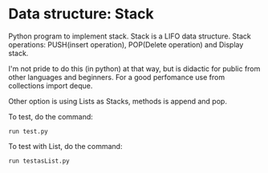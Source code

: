 # Data structure: Stack

Python program to implement stack. Stack is a LIFO data structure. Stack operations: PUSH(insert operation), POP(Delete operation) and Display stack. 

I'm not pride to do this (in python) at that way, but is didactic for public from other languages and beginners. For a good perfomance use from collections import deque.

Other option is using Lists as Stacks, methods is append and pop.

To test, do the command:
```
run test.py
```
To test with List, do the command:
```
run testasList.py
```